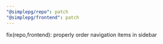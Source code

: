 ```yaml
---
"@simplepg/repo": patch
"@simplepg/frontend": patch
---
```


fix(repo,frontend): properly order navigation items in sidebar
